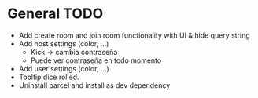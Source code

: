 # General TODO

- Add create room and join room functionality with UI & hide query string
- Add host settings (color, ...)
  - Kick -> cambia contraseña
  - Puede ver contraseña en todo momento
- Add user settings (color, ...)
- Tooltip dice rolled.
- Uninstall parcel and install as dev dependency
